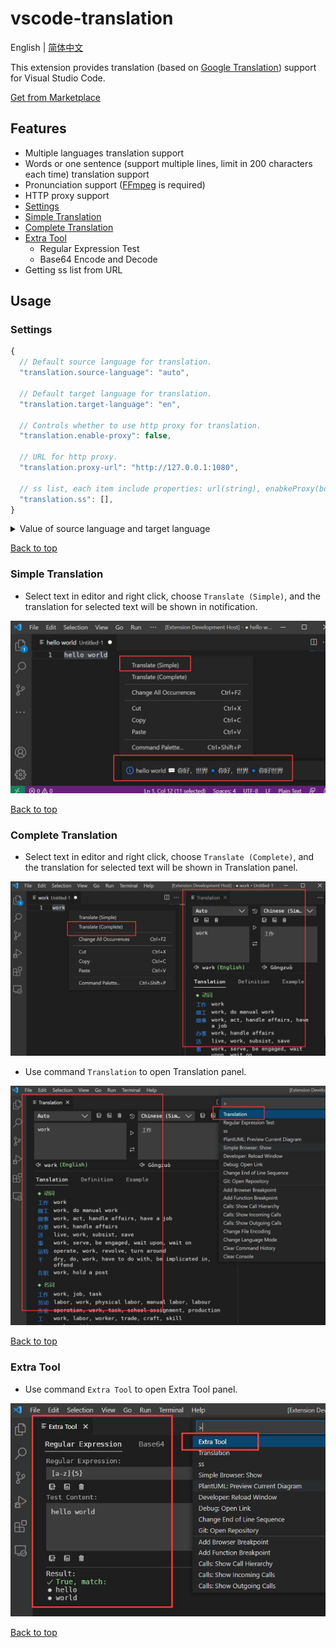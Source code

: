# vscode-translation

English | [简体中文](README.zh-CN.md)

This extension provides translation (based on [Google Translation](https://translate.google.com)) support for Visual Studio Code.

[Get from Marketplace](https://marketplace.visualstudio.com/items?itemName=caiqichang.vscode-translation)

## Features
- Multiple languages translation support
- Words or one sentence (support multiple lines, limit in 200 characters each time) translation support
- Pronunciation support ([FFmpeg](https://ffmpeg.org) is required)
- HTTP proxy support
- [Settings](#settings)
- [Simple Translation](#simple-translation)
- [Complete Translation](#complete-translation)
- [Extra Tool](#extra-tool)
  - Regular Expression Test
  - Base64 Encode and Decode
- Getting ss list from URL

## Usage
### Settings
```javascript
{
  // Default source language for translation.
  "translation.source-language": "auto",

  // Default target language for translation.
  "translation.target-language": "en",

  // Controls whether to use http proxy for translation.
  "translation.enable-proxy": false,

  // URL for http proxy.
  "translation.proxy-url": "http://127.0.0.1:1080",

  // ss list, each item include properties: url(string), enabkeProxy(boolean), enableBase64Decode(boolean).
  "translation.ss": [],
}
```

<details>
<summary>Value of source language and target language</summary>
<table>
<thead>
<tr><th>Language</th><th>Value</th></tr>
</thead>
<tbody>
<tr><td>Auto</td><td>auto (source language only)</td></tr>
<tr><td>Afrikaans</td><td>af</td></tr>
<tr><td>Albanian</td><td>sq</td></tr>
<tr><td>Amharic</td><td>am</td></tr>
<tr><td>Arabic</td><td>ar</td></tr>
<tr><td>Armenian</td><td>hy</td></tr>
<tr><td>Azerbaijani</td><td>az</td></tr>
<tr><td>Basque</td><td>eu</td></tr>
<tr><td>Belarusian</td><td>be</td></tr>
<tr><td>Bengali</td><td>bn</td></tr>
<tr><td>Bosnian</td><td>bs</td></tr>
<tr><td>Bulgarian</td><td>bg</td></tr>
<tr><td>Catalan</td><td>ca</td></tr>
<tr><td>Cebuano</td><td>ceb</td></tr>
<tr><td>Chichewa</td><td>ny</td></tr>
<tr><td>Chinese (Simple)</td><td>zh-CN</td></tr>
<tr><td>Chinese (Traditional)</td><td>zh-TW</td></tr>
<tr><td>Corsican</td><td>co</td></tr>
<tr><td>Croatian</td><td>hr</td></tr>
<tr><td>Czech</td><td>cs</td></tr>
<tr><td>Danish</td><td>da</td></tr>
<tr><td>Dutch</td><td>nl</td></tr>
<tr><td>English</td><td>en</td></tr>
<tr><td>Esperanto</td><td>eo</td></tr>
<tr><td>Estonian</td><td>et</td></tr>
<tr><td>Filipino</td><td>tl</td></tr>
<tr><td>Finnish</td><td>fi</td></tr>
<tr><td>French</td><td>fr</td></tr>
<tr><td>Frisian</td><td>fy</td></tr>
<tr><td>Galician</td><td>gl</td></tr>
<tr><td>Georgian</td><td>ka</td></tr>
<tr><td>German</td><td>de</td></tr>
<tr><td>Greek</td><td>el</td></tr>
<tr><td>Gujarati</td><td>gu</td></tr>
<tr><td>Haitian Creole</td><td>ht</td></tr>
<tr><td>Hausa</td><td>ha</td></tr>
<tr><td>Hawaiian</td><td>haw</td></tr>
<tr><td>Hebrew</td><td>iw</td></tr>
<tr><td>Hindi</td><td>hi</td></tr>
<tr><td>Hmong</td><td>hmn</td></tr>
<tr><td>Hungarian</td><td>hu</td></tr>
<tr><td>Icelandic</td><td>is</td></tr>
<tr><td>Igbo</td><td>ig</td></tr>
<tr><td>Indonesian</td><td>id</td></tr>
<tr><td>Irish</td><td>ga</td></tr>
<tr><td>Italian</td><td>it</td></tr>
<tr><td>Japanese</td><td>ja</td></tr>
<tr><td>Javanese</td><td>jw</td></tr>
<tr><td>Kannada</td><td>kn</td></tr>
<tr><td>Kazakh</td><td>kk</td></tr>
<tr><td>Khmer</td><td>km</td></tr>
<tr><td>Kinyarwanda</td><td>rw</td></tr>
<tr><td>Korean</td><td>ko</td></tr>
<tr><td>Kurdish</td><td>ku</td></tr>
<tr><td>Kyrgyz</td><td>ky</td></tr>
<tr><td>Lao</td><td>lo</td></tr>
<tr><td>Latin</td><td>la</td></tr>
<tr><td>Latvian</td><td>lv</td></tr>
<tr><td>Lithuanian</td><td>lt</td></tr>
<tr><td>Luxembourgish</td><td>lb</td></tr>
<tr><td>Macedonian</td><td>mk</td></tr>
<tr><td>Malagasy</td><td>mg</td></tr>
<tr><td>Malay</td><td>ms</td></tr>
<tr><td>Malayalam</td><td>ml</td></tr>
<tr><td>Maltese</td><td>mt</td></tr>
<tr><td>Maori</td><td>mi</td></tr>
<tr><td>Marathi</td><td>mr</td></tr>
<tr><td>Mongolian</td><td>mn</td></tr>
<tr><td>Myanmar</td><td>my</td></tr>
<tr><td>Nepali</td><td>ne</td></tr>
<tr><td>Norwegian</td><td>no</td></tr>
<tr><td>Pashto</td><td>ps</td></tr>
<tr><td>Persian</td><td>fa</td></tr>
<tr><td>Polish</td><td>pl</td></tr>
<tr><td>Portuguese</td><td>pt</td></tr>
<tr><td>Punjabi</td><td>pa</td></tr>
<tr><td>Romanian</td><td>ro</td></tr>
<tr><td>Russian</td><td>ru</td></tr>
<tr><td>Samoan</td><td>sm</td></tr>
<tr><td>Scots Gaelic</td><td>gd</td></tr>
<tr><td>Serbian</td><td>sr</td></tr>
<tr><td>Sesotho</td><td>st</td></tr>
<tr><td>Shona</td><td>sn</td></tr>
<tr><td>Sindhi</td><td>sd</td></tr>
<tr><td>Sinhala</td><td>si</td></tr>
<tr><td>Slovak</td><td>sk</td></tr>
<tr><td>Slovenian</td><td>sl</td></tr>
<tr><td>Somali</td><td>so</td></tr>
<tr><td>Spanish</td><td>es</td></tr>
<tr><td>Sundanese</td><td>su</td></tr>
<tr><td>Swahili</td><td>sw</td></tr>
<tr><td>Swedish</td><td>sv</td></tr>
<tr><td>Tajik</td><td>tg</td></tr>
<tr><td>Tamil</td><td>ta</td></tr>
<tr><td>Telugu</td><td>te</td></tr>
<tr><td>Thai</td><td>th</td></tr>
<tr><td>Turkish</td><td>tr</td></tr>
<tr><td>Turkmen</td><td>tk</td></tr>
<tr><td>Ukrainian</td><td>uk</td></tr>
<tr><td>Urdu</td><td>ur</td></tr>
<tr><td>Uzbek</td><td>uz</td></tr>
<tr><td>Vietnamese</td><td>vi</td></tr>
<tr><td>Welsh</td><td>cy</td></tr>
<tr><td>Xhosa</td><td>xh</td></tr>
<tr><td>Yiddish</td><td>yi</td></tr>
<tr><td>Yoruba</td><td>yo</td></tr>
<tr><td>Zulu</td><td>zu</td></tr>
</tbody>
</table>
</details>

[Back to top](#features)

### Simple Translation
- Select text in editor and right click, choose `Translate (Simple)`,
and the translation for selected text will be shown in notification.

![simple-translate-screenshot](resources/screenshot/simple-translate.jpg)

[Back to top](#features)

### Complete Translation
- Select text in editor and right click, choose `Translate (Complete)`,
and the translation for selected text will be shown in Translation panel.

![complete-translate-screenshot](resources/screenshot/complete-translate.jpg)

- Use command `Translation` to open Translation panel.

![complete-translate-command-screenshot](resources/screenshot/complete-translate-command.jpg)

[Back to top](#features)

### Extra Tool
- Use command `Extra Tool` to open Extra Tool panel.

![extra-tool-screenshot](resources/screenshot/extra-tool.jpg)

[Back to top](#features)

